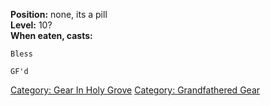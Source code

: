 <b >Position:</b > none, its a pill  
<b >Level:</b > 10?  
<b >When eaten, casts:</b >

    Bless

    GF'd

[Category: Gear In Holy Grove](Category:_Gear_In_Holy_Grove "wikilink")
[Category: Grandfathered Gear](Category:_Grandfathered_Gear "wikilink")
